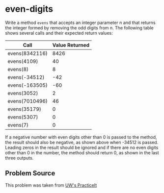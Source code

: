 # even-digits

Write a method `evens` that accepts an integer parameter n and that returns the integer formed by removing the odd digits from n. The following table shows several calls and their expected return values:

| Call	                     | Value Returned
|----------------------------|---------------
| evens(8342116)	           | 8426
| evens(4109)                | 40
| evens(8)	                 | 8
| evens(-34512)	             | -42
| evens(-163505)             | -60
| evens(3052)                | 2
| evens(7010496)	           | 46
| evens(35179)               | 0
| evens(5307)                | 0
| evens(7)                   | 0

If a negative number with even digits other than 0 is passed to the method, the result should also be negative, as shown above when -34512 is passed. Leading zeros in the result should be ignored and if there are no even digits other than 0 in the number, the method should return 0, as shown in the last three outputs.

## Problem Source
This problem was taken from [UW's PracticeIt](https://practiceit.cs.washington.edu/problem/view/cs2/sections/recursion/evens)
